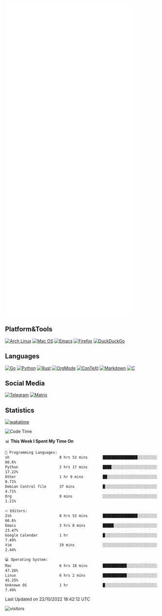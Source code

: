![Metrics](https://github.com/SteamedFish/SteamedFish/blob/master/github-metrics.svg)

## Platform&Tools

[![Arch Linux](https://img.shields.io/badge/ArchLinux-1793D1?logo=arch-linux&logoColor=fff&style=flat-square)](https://archlinux.org/)
[![Mac OS](https://img.shields.io/badge/MacOS-000000?style=flat-square&logo=macos&logoColor=F0F0F0)](https://www.apple.com/macos/)
[![Emacs](https://img.shields.io/badge/Emacs-%237F5AB6.svg?&style=flat-square&logo=gnu-emacs&logoColor=white)](https://www.gnu.org/software/emacs/)
[![Firefox](https://img.shields.io/badge/Firefox-FF7139?style=flat-square&logo=Firefox-Browser&logoColor=white)](https://firefox.com/)
[![DuckDuckGo](https://img.shields.io/badge/DuckDuckGo-DE5833?style=flat-square&logo=DuckDuckGo&logoColor=white)](https://duckduckgo.com/)

## Languages

[![Go](https://img.shields.io/badge/Golang-%2300ADD8.svg?style=flat-square&logo=go&logoColor=white)](https://golang.org/)
[![Python](https://img.shields.io/badge/Python-3670A0?style=flat-square&logo=python&logoColor=ffdd54)](https://www.python.org/)
[![Rust](https://img.shields.io/badge/Rust-%23000000.svg?style=flat-square&logo=rust&logoColor=white)](https://www.rust-lang.org/)
[![OrgMode](https://img.shields.io/badge/OrgMode-%23000000.svg?style=flat-square&logo=org&logoColor=white)](https://orgmode.org/)
[![ConTeXt](https://img.shields.io/badge/ConTeXt-%23008080.svg?style=flat-square&logo=latex&logoColor=white)](https://contextgarden.net/)
[![Markdown](https://img.shields.io/badge/MarkDown-%23000000.svg?style=flat-square&logo=markdown&logoColor=white)](https://daringfireball.net/projects/markdown/)
[![C](https://img.shields.io/badge/C-%2300599C.svg?style=flat-square&logo=c&logoColor=white)](https://www.iso.org/standard/74528.html)

## Social Media
[![Telegram](https://img.shields.io/badge/SteamedFish-2CA5E0?style=social&logo=telegram&logoColor=white)](https://t.me/SteamedFish)
[![Matrix](https://img.shields.io/badge/SteamedFish-2CA5E0?style=social&logo=matrix&logoColor=black)](https://matrix.to/#/@i:steamedfish.org)

## Statistics
[![wakatime](https://wakatime.com/badge/user/168280d6-fcf2-4b4f-ad3a-dc4612f35b38.svg)](https://wakatime.com/@168280d6-fcf2-4b4f-ad3a-dc4612f35b38)

<!--START_SECTION:waka-->
![Code Time](http://img.shields.io/badge/Code%20Time-2%2C081%20hrs%2035%20mins-blue)

📊 **This Week I Spent My Time On** 

```text
💬 Programming Languages: 
sh                       8 hrs 53 mins       ████████████████░░░░░░░░░   66.6% 
Python                   2 hrs 17 mins       ████░░░░░░░░░░░░░░░░░░░░░   17.22% 
Other                    1 hr 9 mins         ██░░░░░░░░░░░░░░░░░░░░░░░   8.71% 
Debian Control file      37 mins             █░░░░░░░░░░░░░░░░░░░░░░░░   4.71% 
Org                      9 mins              ░░░░░░░░░░░░░░░░░░░░░░░░░   1.21%

🔥 Editors: 
Zsh                      8 hrs 53 mins       ████████████████░░░░░░░░░   66.6% 
Emacs                    3 hrs 8 mins        █████░░░░░░░░░░░░░░░░░░░░   23.47% 
Google Calendar          1 hr                █░░░░░░░░░░░░░░░░░░░░░░░░   7.49% 
Vim                      19 mins             ░░░░░░░░░░░░░░░░░░░░░░░░░   2.44%

💻 Operating System: 
Mac                      6 hrs 18 mins       ███████████░░░░░░░░░░░░░░   47.26% 
Linux                    6 hrs 2 mins        ███████████░░░░░░░░░░░░░░   45.25% 
Unknown OS               1 hr                █░░░░░░░░░░░░░░░░░░░░░░░░   7.49%

```


 Last Updated on 22/10/2022 18:42:12 UTC
<!--END_SECTION:waka-->

![visitors](https://visitor-badge.laobi.icu/badge?page_id=SteamedFish.SteamedFish)
